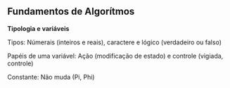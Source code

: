 ## Fundamentos de Algorítmos ##

**Tipologia e variáveis**

Tipos: Númerais (inteiros e reais), caractere e lógico (verdadeiro ou falso)

Papéis de uma variável: Ação (modificação de estado) e controle (vigiada, controle)

Constante: Não muda (Pi, Phi)






